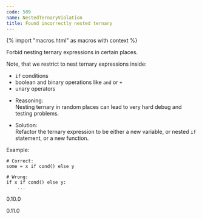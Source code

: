 ```yaml
---
code: 509
name: NestedTernaryViolation
title: Found incorrectly nested ternary
---
```


{% import "macros.html" as macros with context %}

Forbid nesting ternary expressions in certain places.

Note, that we restrict to nest ternary expressions inside:

  - `if` conditions
  - boolean and binary operations like `and` or `+`
  - unary operators

<!-- end list -->

  - Reasoning:  
    Nesting ternary in random places can lead to very hard debug and
    testing problems.

  - Solution:  
    Refactor the ternary expression to be either a new variable, or
    nested `if` statement, or a new function.

Example:

    # Correct:
    some = x if cond() else y
    
    # Wrong:
    if x if cond() else y:
        ...

<div class="versionadded">

0.10.0

</div>

<div class="versionchanged">

0.11.0

</div>